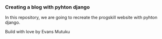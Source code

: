 ### Creating a blog with pyhton django

In this repository, we are going to recreate the progskill website with pyhton django.

Build with love by Evans Mutuku

